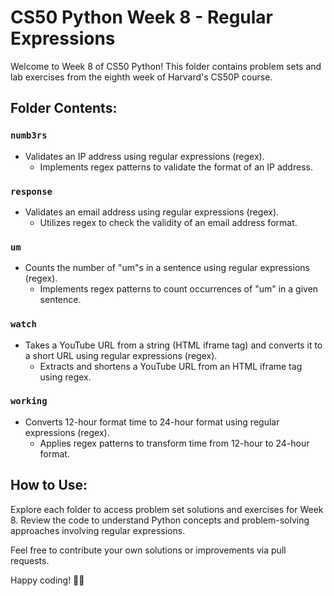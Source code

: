 # CS50 Python Week 8 - Regular Expressions

Welcome to Week 8 of CS50 Python! This folder contains problem sets and lab exercises from the eighth week of Harvard's CS50P course.

## Folder Contents:

### `numb3rs`
- Validates an IP address using regular expressions (regex).
  - Implements regex patterns to validate the format of an IP address.

### `response`
- Validates an email address using regular expressions (regex).
  - Utilizes regex to check the validity of an email address format.

### `um`
- Counts the number of "um"s in a sentence using regular expressions (regex).
  - Implements regex patterns to count occurrences of "um" in a given sentence.

### `watch`
- Takes a YouTube URL from a string (HTML iframe tag) and converts it to a short URL using regular expressions (regex).
  - Extracts and shortens a YouTube URL from an HTML iframe tag using regex.

### `working`
- Converts 12-hour format time to 24-hour format using regular expressions (regex).
  - Applies regex patterns to transform time from 12-hour to 24-hour format.

## How to Use:

Explore each folder to access problem set solutions and exercises for Week 8. Review the code to understand Python concepts and problem-solving approaches involving regular expressions.

Feel free to contribute your own solutions or improvements via pull requests.

Happy coding! 🐍✨
